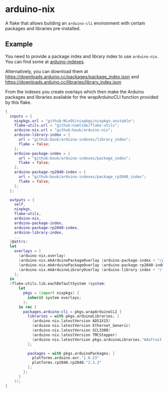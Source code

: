 # arduino-nix

A flake that allows building an `arduino-cli` environment with certain packages and libraries pre-installed.

## Example

You need to provide a package index and library index to use `arduino-nix`. You can find some at [arduino-indexes](https://github.com/bouk/arduino-indexes).

Alternatively, you can download them at https://downloads.arduino.cc/packages/package_index.json and https://downloads.arduino.cc/libraries/library_index.json

From the indexes you create overlays which then make the Arduino packages and libraries available for the wrapArduinoCLI function provided by this flake.

```nix
{
  inputs = {
    nixpkgs.url = "github:NixOS/nixpkgs/nixpkgs-unstable";
    flake-utils.url = "github:numtide/flake-utils";
    arduino-nix.url = "github:bouk/arduino-nix";
    arduino-library-index = {
      url = "github:bouk/arduino-indexes/library_index";
      flake = false;
    };
    arduino-package-index = {
      url = "github:bouk/arduino-indexes/package_index";
      flake = false;
    };
    arduino-package-rp2040-index = {
      url = "github:bouk/arduino-indexes/package_rp2040_index";
      flake = false;
    };
  };

  outputs = {
    self,
    nixpkgs,
    flake-utils,
    arduino-nix,
    arduino-package-index,
    arduino-package-rp2040-index,
    arduino-library-index,
    ...
  }@attrs:
  let
    overlays = [
      (arduino-nix.overlay)
      (arduino-nix.mkArduinoPackageOverlay (arduino-package-index + "/package_index.json"))
      (arduino-nix.mkArduinoPackageOverlay (arduino-package-rp2040-index + "/package_rp2040_index.json"))
      (arduino-nix.mkArduinoLibraryOverlay (arduino-library-index + "/library_index.json"))
    ];
  in
  (flake-utils.lib.eachDefaultSystem (system:
      let
        pkgs = (import nixpkgs) {
          inherit system overlays;
        };
      in rec {
        packages.arduino-cli = pkgs.wrapArduinoCLI {
          libraries = with pkgs.arduinoLibraries; [
            (arduino-nix.latestVersion ADS1X15)
            (arduino-nix.latestVersion Ethernet_Generic)
            (arduino-nix.latestVersion SCL3300)
            (arduino-nix.latestVersion TMCStepper)
            (arduino-nix.latestVersion pkgs.arduinoLibraries."Adafruit PWM Servo Driver Library")
          ];

          packages = with pkgs.arduinoPackages; [
            platforms.arduino.avr."1.6.23"
            platforms.rp2040.rp2040."2.3.3"
          ];
        };
      }
    ));
}
```
